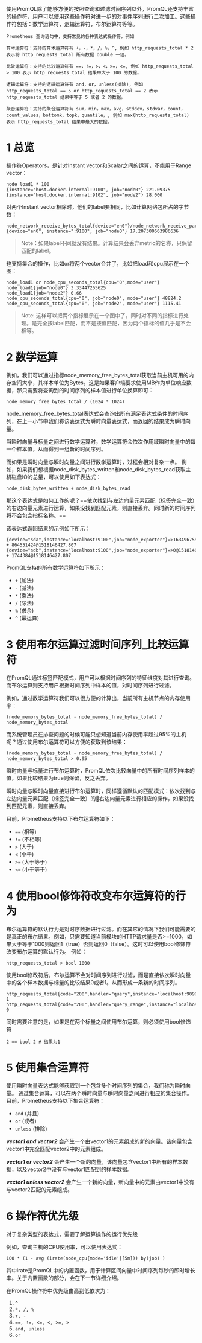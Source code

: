 

使用PromQL除了能够方便的按照查询和过滤时间序列以外，PromQL还支持丰富的操作符，用户可以使用这些操作符对进一步的对事件序列进行二次加工。这些操作符包括：数学运算符，逻辑运算符，布尔运算符等等。

```
Prometheus 查询语句中，支持常见的各种表达式操作符，例如

算术运算符：支持的算术运算符有 +，-，*，/，%，^, 例如 http_requests_total * 2 表示将 http_requests_total 所有数据 double 一倍。

比较运算符：支持的比较运算符有 ==，!=，>，<，>=，<=, 例如 http_requests_total > 100 表示 http_requests_total 结果中大于 100 的数据。

逻辑运算符：支持的逻辑运算符有 and，or，unless(排除), 例如 http_requests_total == 5 or http_requests_total == 2 表示 http_requests_total 结果中等于 5 或者 2 的数据。

聚合运算符：支持的聚合运算符有 sum，min，max，avg，stddev，stdvar，count，count_values，bottomk，topk，quantile，, 例如 max(http_requests_total) 表示 http_requests_total 结果中最大的数据。
```

# 1 总览

操作符Operators，是针对Instant vector和Scalar之间的运算，不能用于Range vector：
```
node_load1 * 100
{instance="host.docker.internal:9100", job="node0"} 221.09375
{instance="host.docker.internal:9102", job="node2"} 28.000
```



对两个Instant vector相除时，他们的label要相同，比如计算网络包所占的字节数：
```
node_network_receive_bytes_total{device="en0"}/node_network_receive_packets_total
{device="en0", instance=":9100", job="node0"} 17.207300663986636
```

> Note：如果label不同就没有结果。计算结果会丢弃metric的名称，只保留匹配的label。




也支持集合的操作，比如or将两个vector合并了，比如把load和cpu展示在一个图：
```
node_load1 or node_cpu_seconds_total{cpu="0",mode="user"}
node_load1{job="node0"} 3.33447265625
node_load1{job="node2"} 0.66
node_cpu_seconds_total{cpu="0", job="node0", mode="user"} 48824.2
node_cpu_seconds_total{cpu="0", job="node2", mode="user"} 1115.41
```

> Note: 这样可以把两个指标展示在一个图中了，同时对不同的指标进行处理。是完全按label匹配，而不是按值匹配，因为两个指标的值几乎是不会相等。


# 2 数学运算

例如，我们可以通过指标node_memory_free_bytes_total获取当前主机可用的内存空间大小，其样本单位为Bytes。这是如果客户端要求使用MB作为单位响应数据，那只需要将查询到的时间序列的样本值进行单位换算即可：

```
node_memory_free_bytes_total / (1024 * 1024)
```

node_memory_free_bytes_total表达式会查询出所有满足表达式条件的时间序列，在上一小节中我们称该表达式为瞬时向量表达式，而返回的结果成为瞬时向量。

当瞬时向量与标量之间进行数学运算时，数学运算符会依次作用域瞬时向量中的每一个样本值，从而得到一组新的时间序列。

而如果是瞬时向量与瞬时向量之间进行数学运算时，过程会相对复杂一点。 例如，如果我们想根据node_disk_bytes_written和node_disk_bytes_read获取主机磁盘IO的总量，可以使用如下表达式：

```
node_disk_bytes_written + node_disk_bytes_read
```

那这个表达式是如何工作的呢？==依次找到与左边向量元素匹配（标签完全一致）的右边向量元素进行运算，如果没找到匹配元素，则直接丢弃。同时新的时间序列将不会包含指标名称。==

该表达式返回结果的示例如下所示：
```
{device="sda",instance="localhost:9100",job="node_exporter"}=>1634967552@1518146427.807 + 864551424@1518146427.807
{device="sdb",instance="localhost:9100",job="node_exporter"}=>0@1518146427.807 + 1744384@1518146427.807
```

PromQL支持的所有数学运算符如下所示：
- `+` (加法)
- `-` (减法)
- `*` (乘法)
- `/` (除法)
- `%` (求余)
- `^` (幂运算)




# 3 使用布尔运算过滤时间序列_比较运算符

在PromQL通过标签匹配模式，用户可以根据时间序列的特征维度对其进行查询。
而布尔运算则支持用户根据时间序列中样本的值，对时间序列进行过滤。

例如，通过数学运算符我们可以很方便的计算出，当前所有主机节点的内存使用率：
```
(node_memory_bytes_total - node_memory_free_bytes_total) / node_memory_bytes_total
```


而系统管理员在排查问题的时候可能只想知道当前内存使用率超过95%的主机呢？通过使用布尔运算符可以方便的获取到该结果：
```
(node_memory_bytes_total - node_memory_free_bytes_total) / node_memory_bytes_total > 0.95
```



瞬时向量与标量进行布尔运算时，PromQL依次比较向量中的所有时间序列样本的值，如果比较结果为true则保留，反之丢弃。


瞬时向量与瞬时向量直接进行布尔运算时，同样遵循默认的匹配模式：依次找到与左边向量元素匹配（标签完全一致）的右边向量元素进行相应的操作，如果没找到匹配元素，则直接丢弃。

目前，Prometheus支持以下布尔运算符如下：

- `==` (相等)
- `!=` (不相等)
- `>` (大于)
- `<` (小于)
- `>=` (大于等于)
- `<=` (小于等于)



# 4 使用bool修饰符改变布尔运算符的行为


布尔运算符的默认行为是对时序数据进行过滤。而在其它的情况下我们可能需要的是真正的布尔结果。例如，只需要知道当前模块的HTTP请求量是否>=1000，如果大于等于1000则返回1（true）否则返回0（false）。这时可以使用bool修饰符改变布尔运算的默认行为。 例如：

```
http_requests_total > bool 1000
```

使用bool修改符后，布尔运算不会对时间序列进行过滤，而是直接依次瞬时向量中的各个样本数据与标量的比较结果0或者1。从而形成一条新的时间序列。

```
http_requests_total{code="200",handler="query",instance="localhost:9090",job="prometheus",method="get"}  1
http_requests_total{code="200",handler="query_range",instance="localhost:9090",job="prometheus",method="get"}  0
```

同时需要注意的是，如果是在两个标量之间使用布尔运算，则必须使用bool修饰符

```
2 == bool 2 # 结果为1
```


# 5 使用集合运算符

使用瞬时向量表达式能够获取到一个包含多个时间序列的集合，我们称为瞬时向量。 通过集合运算，可以在两个瞬时向量与瞬时向量之间进行相应的集合操作。目前，Prometheus支持以下集合运算符：
- `and` (并且)
- `or` (或者)
- `unless` (排除)

_**vector1 and vector2**_ 会产生一个由vector1的元素组成的新的向量。该向量包含vector1中完全匹配vector2中的元素组成。

_**vector1 or vector2**_ 会产生一个新的向量，该向量包含vector1中所有的样本数据，以及vector2中没有与vector1匹配到的样本数据。

_**vector1 unless vector2**_ 会产生一个新的向量，新向量中的元素由vector1中没有与vector2匹配的元素组成。



# 6 操作符优先级

对于复杂类型的表达式，需要了解运算操作的运行优先级

例如，查询主机的CPU使用率，可以使用表达式：

```
100 * (1 - avg (irate(node_cpu{mode='idle'}[5m])) by(job) )
```

其中irate是PromQL中的内置函数，用于计算区间向量中时间序列每秒的即时增长率。关于内置函数的部分，会在下一节详细介绍。

在PromQL操作符中优先级由高到低依次为：
1. `^`
2. `*, /, %`
3. `+, -`
4. `==, !=, <=, <, >=, >`
5. `and, unless`
6. `or`


